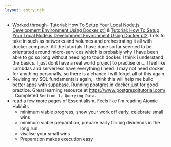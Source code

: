 ```yaml
---
layout: entry.njk
---
```

- Worked through- [Tutorial: How To Setup Your Local Node.js Development Environment Using Docker pt1](https://www.docker.com/blog/how-to-setup-your-local-node-js-development-environment-using-docker/) & [Tutorial: How To Setup Your Local Node.js Development Environment Using Docker pt2](https://www.docker.com/blog/how-to-setup-your-local-node-js-development-environment-using-docker-part-2/). Lots to take in such as networks and volumes and orchestrating it all with docker compose. All the tutorials I have done so far seemed to be orientated around micro-services which is probably why I have been able to go so long without needing to touch docker. I think i understand the basics. I just dont have a real world project to practise on... I feel like Lambdas and serverless have everything I need. I may not need docker for anything personally, so there is a chance I will forget all of this again.
- Revising my SQL fundamentals again, i think this will help me build better apps with supabase. Running postgres in docker just for good practice. Great learning resource at https://www.postgresqltutorial.com/ . Completed `Section 1. Querying Data`.
- read a few more pages of Essentialism. Feels like i'm reading Atomic Habbits
    - minimum viable progress, show your work off early, celebrate small wins
    - minimum viable preparation, prepare early for big dividends in the long run
    - visalise your small wins
    - Preparation makes execution easy
